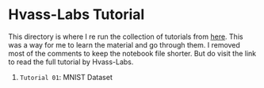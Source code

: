 # Hvass-Labs Tutorial

This directory is where I re run the collection of tutorials from [here](https://github.com/Hvass-Labs/TensorFlow-Tutorials). This was a way for me to learn the material and go through them. I removed most of the comments to keep the notebook file shorter. But do visit the link to read the full tutorial by Hvass-Labs. 

1. `Tutorial 01`: MNIST Dataset 